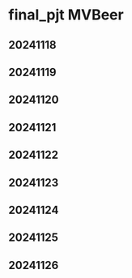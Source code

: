 # final_pjt MVBeer

## 20241118


## 20241119

## 20241120

## 20241121

## 20241122

## 20241123

## 20241124

## 20241125

## 20241126